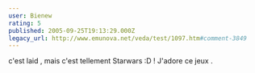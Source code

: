 ```yaml
---
user: Bienew
rating: 5
published: 2005-09-25T19:13:29.000Z
legacy_url: http://www.emunova.net/veda/test/1097.htm#comment-3849
---
```

c'est laid , mais c'est tellement Starwars :D ! J'adore ce jeux .